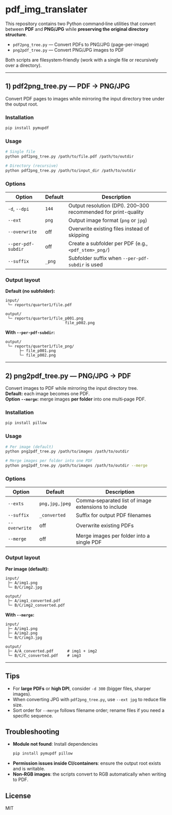# pdf_img_translater

This repository contains two Python command‑line utilities that convert between **PDF** and **PNG/JPG** while **preserving the original directory structure**.

- `pdf2png_tree.py` — Convert PDFs to PNG/JPG (page-per-image)
- `png2pdf_tree.py` — Convert PNG/JPG images to PDF

Both scripts are filesystem‑friendly (work with a single file or recursively over a directory).

---

## 1) pdf2png_tree.py — PDF → PNG/JPG

Convert PDF pages to images while mirroring the input directory tree under the output root.

### Installation
```bash
pip install pymupdf
```

### Usage
```bash
# Single file
python pdf2png_tree.py /path/to/file.pdf /path/to/outdir

# Directory (recursive)
python pdf2png_tree.py /path/to/input_dir /path/to/outdir
```

### Options
| Option | Default | Description |
|---|---|---|
| `-d`, `--dpi` | `144` | Output resolution (DPI). 200–300 recommended for print-quality |
| `--ext` | `png` | Output image format (`png` or `jpg`) |
| `--overwrite` | off | Overwrite existing files instead of skipping |
| `--per-pdf-subdir` | off | Create a subfolder per PDF (e.g., `<pdf_stem>_png/`) |
| `--suffix` | `_png` | Subfolder suffix when `--per-pdf-subdir` is used |

### Output layout

**Default (no subfolder):**
```
input/
 └─ reports/quarter1/file.pdf

output/
 └─ reports/quarter1/file_p001.png
                          file_p002.png
```

**With `--per-pdf-subdir`:**
```
output/
 └─ reports/quarter1/file_png/
      ├─ file_p001.png
      └─ file_p002.png
```

---

## 2) png2pdf_tree.py — PNG/JPG → PDF

Convert images to PDF while mirroring the input directory tree.  
**Default:** each image becomes one PDF.  
**Option `--merge`:** merge images **per folder** into one multi‑page PDF.

### Installation
```bash
pip install pillow
```

### Usage
```bash
# Per image (default)
python png2pdf_tree.py /path/to/images /path/to/outdir

# Merge images per folder into one PDF
python png2pdf_tree.py /path/to/images /path/to/outdir --merge
```

### Options
| Option | Default | Description |
|---|---|---|
| `--exts` | `png,jpg,jpeg` | Comma‑separated list of image extensions to include |
| `--suffix` | `_converted` | Suffix for output PDF filenames |
| `--overwrite` | off | Overwrite existing PDFs |
| `--merge` | off | Merge images per folder into a single PDF |

### Output layout

**Per image (default):**
```
input/
 ├─ A/img1.png
 └─ B/C/img2.jpg

output/
 ├─ A/img1_converted.pdf
 └─ B/C/img2_converted.pdf
```

**With `--merge`:**
```
input/
 ├─ A/img1.png
 ├─ A/img2.png
 └─ B/C/img3.jpg

output/
 ├─ A/A_converted.pdf      # img1 + img2
 └─ B/C/C_converted.pdf    # img3
```

---

## Tips

- For **large PDFs** or **high DPI**, consider `-d 300` (bigger files, sharper images).
- When converting JPG with `pdf2png_tree.py`, use `--ext jpg` to reduce file size.
- Sort order for `--merge` follows filename order; rename files if you need a specific sequence.

## Troubleshooting

- **Module not found**: Install dependencies
  ```bash
  pip install pymupdf pillow
  ```
- **Permission issues inside CI/containers**: ensure the output root exists and is writable.
- **Non‑RGB images**: the scripts convert to RGB automatically when writing to PDF.

## License
MIT
